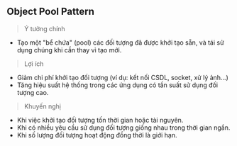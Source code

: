 ## Object Pool Pattern
> Ý tưởng chính
- Tạo một "bể chứa" (pool) các đối tượng đã được khởi tạo sẵn, và tái sử dụng chúng khi cần thay vì tạo mới.
> Lợi ích
- Giảm chi phí khởi tạo đối tượng (ví dụ: kết nối CSDL, socket, xử lý ảnh…)
- Tăng hiệu suất hệ thống trong các ứng dụng có tần suất sử dụng đối tượng cao.
> Khuyến nghị
- Khi việc khởi tạo đối tượng tốn thời gian hoặc tài nguyên.
- Khi có nhiều yêu cầu sử dụng đối tượng giống nhau trong thời gian ngắn.
- Khi số lượng đối tượng hoạt động đồng thời là giới hạn.
